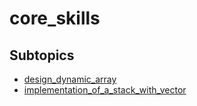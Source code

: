 # core_skills

## Subtopics

- [design_dynamic_array](./design_dynamic_array)
- [implementation_of_a_stack_with_vector](./implementation_of_a_stack_with_vector)
